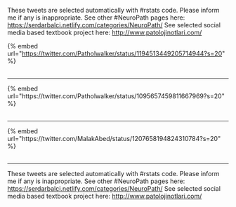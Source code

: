 

These tweets are selected automatically with #rstats code. Please inform me if any is inappropriate.
See other #NeuroPath pages here: https://serdarbalci.netlify.com/categories/NeuroPath/ 
See selected social media based textbook project here: http://www.patolojinotlari.com/

{% embed url="https://twitter.com/Patholwalker/status/1194513449205714944?s=20" %}<br>
<br>
<hr>
{% embed url="https://twitter.com/Patholwalker/status/1095657459811667969?s=20" %}<br>
<br>
<hr>
{% embed url="https://twitter.com/MalakAbed/status/1207658194824310784?s=20" %}<br>
<br>
<hr>


These tweets are selected automatically with #rstats code. Please inform me if any is inappropriate.
See other #NeuroPath pages here: https://serdarbalci.netlify.com/categories/NeuroPath/ 
See selected social media based textbook project here: http://www.patolojinotlari.com/
